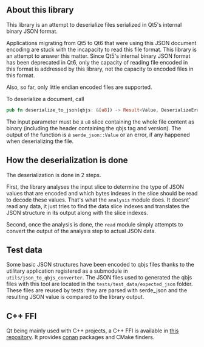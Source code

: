 ## About this library

This library is an attempt to deserialize files serialized in Qt5's internal binary JSON format.

Applications migrating from Qt5 to Qt6 that were using this JSON document encoding are stuck with the incapacity to read this file format.
This library is an attempt to answer this matter. Since Qt5's internal binary JSON format has been deprecated in Qt6, only the capacity of reading file encoded in this format is addressed by this library, not the capacity to encoded files in this format.

Also, so far, only little endian encoded files are supported.

To deserialize a document, call
```Rust
pub fn deserialize_to_json(qbjs: &[u8]) -> Result<Value, DeserializeError> { ... }
```

The input parameter must be a `u8` slice containing the whole file content as binary (including the header containing the qbjs tag and version).
The output of the function is a `serde_json::Value` or an error, if any happened when deserializing the file.

## How the deserialization is done

The deserialization is done in 2 steps.

First, the library analyses the input slice to determine the type of JSON values that are encoded and which bytes indexes in the slice should be read to decode these values.
That's what the `analysis` module does. It doesnt' read any data, it just tries to find the data slice indexes and translates the JSON structure in its output along with the slice indexes.

Second, once the analysis is done, the `read` module simply attempts to convert the output of the analysis step to actual JSON data.

## Test data

Some basic JSON structures have been encoded to qbjs files thanks to the utilitary application registered as a submodule in `utils/json_to_qbjs_converter`.
The JSON files used to generated the qbjs files with this tool are located in the `tests/test_data/expected_json` folder.
These files are reused by tests: they are parsed with serde_json and the resulting JSON value is compared to the library output.

## C++ FFI
Qt being mainly used with C++ projects, a C++ FFI is available in [this repository](https://github.com/loreilei/qbjs_deserializer_cxx).
It provides [conan](https://conan.io/) packages and CMake finders.


